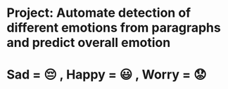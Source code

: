 # Project: Automate detection of different emotions from paragraphs and predict overall emotion

# Sad = 😔  ,  Happy = 😃  ,  Worry = 😟

